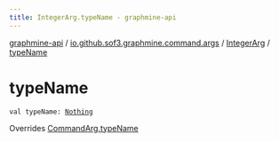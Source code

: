 ```yaml
---
title: IntegerArg.typeName - graphmine-api
---
```


[graphmine-api](../../index.html) / [io.github.sof3.graphmine.command.args](../index.html) / [IntegerArg](index.html) / [typeName](./type-name.html)

# typeName

`val typeName: `[`Nothing`](https://kotlinlang.org/api/latest/jvm/stdlib/kotlin/-nothing/index.html)

Overrides [CommandArg.typeName](../-command-arg/type-name.html)

